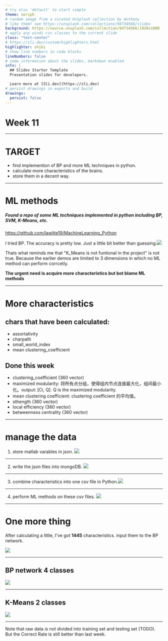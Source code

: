 ```yaml
---
# try also 'default' to start simple
theme: seriph
# random image from a curated Unsplash collection by Anthony
# like them? see https://unsplash.com/collections/94734566/slidev
background: https://source.unsplash.com/collection/94734566/1920x1080
# apply any windi css classes to the current slide
class: "text-center"
# https://sli.dev/custom/highlighters.html
highlighter: shiki
# show line numbers in code blocks
lineNumbers: false
# some information about the slides, markdown enabled
info: |
  ## Slidev Starter Template
  Presentation slides for developers.

  Learn more at [Sli.dev](https://sli.dev)
# persist drawings in exports and build
drawings:
  persist: false
---
```


# Week 11

---

# TARGET

- find implemention of BP and more ML techniques in python.
- calculate more characteristics of the brains.
- store them in a decent way.

---

# ML methods

##### Found a repo of some ML techniques implemented in python including BP, SVM, K-Means, etc.

https://github.com/lawlite19/MachineLearning_Python

I tried BP. The accuracy is pretty low. Just a little bit better than guessing.![](img/iShot2022-05-04_23.27.01.png)

Thats what reminds me that "K_Means is not funtional in the project" is not true. Because the earlier demos are limited to 3 dimensions in which no ML method can perform corrcetly.

**The urgent need is acquire more characteristics but bot blame ML methods**


---

# More characteristics

## chars that have been calculated:

- assortativity
- charpath
- small_world_index
- mean clustering_coefficient

## Done this week

- clustering_coefficient (360 vector)
- maximized modularity: 将所有点分组，使得组内节点连接最大化，组间最小化。output: [Ci, Q]. Q is the maximized modularity.
- mean clustering coefficient: clustering coefficient 的平均值。
- sthength (360 vector)
- local efficiency (360 vector)
- betweenness centrality (360 vector)

---

# manage the data

1. store matlab varables in json. ![](img/iShot2022-05-04_23.38.51.png)

---

2. write the json files into mongoDB. ![](img/iShot2022-05-04_23.40.13.png)


---

3. combine characteristics into one csv file in Python.![](img/iShot2022-05-04_23.41.35.png)

---

4. perform ML methods on these csv files. ![](img/iShot2022-05-05_11.57.19.png)

---

# One more thing

After calculating a little, I've got **1445** characteristics. input them to the BP network.

![](img/iShot2022-05-05_11.23.07.png)

---

## BP network 4 classes

![](img/iShot2022-05-05_11.13.36.png)

---

## K-Means 2 classes

![](img/iShot2022-05-05_11.12.16.png)

---

Note that raw data is not divided into training set and testing set (TODO). But the Correct Rate is still better than last week.
